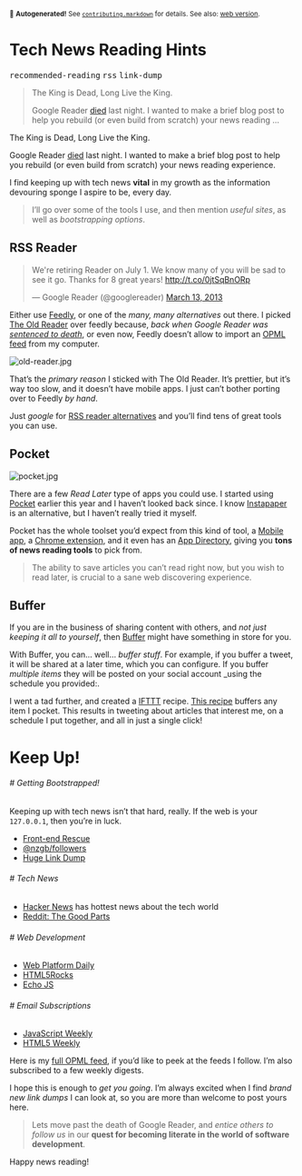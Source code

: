 <sub>&#x1F6A8; <strong>Autogenerated!</strong> See <a href="https://github.com/ponyfoo/articles/tree/noindex/contributing.markdown"><code>contributing.markdown</code></a> for details. See also: <a href="https://ponyfoo.com/articles/tech-news-reading-hints">web version</a>.</sub>

<a href="https://ponyfoo.com/articles/tech-news-reading-hints"><div></div></a>

<h1>Tech News Reading Hints</h1>

<p><kbd>recommended-reading</kbd> <kbd>rss</kbd> <kbd>link-dump</kbd></p>

<blockquote><p>The King is Dead, Long Live the King.</p><p>Google Reader <a href="http://techcrunch.com/2013/07/01/we-were-the-1000-goodbye-google-reader/" target="_blank">died</a> last night. I wanted to make a brief blog post to help you rebuild (or even build from scratch) your news reading &#x2026;</p></blockquote>

<div><p>The King is Dead, Long Live the King.</p></div>

<blockquote></blockquote>

<div><p>Google Reader <a href="http://techcrunch.com/2013/07/01/we-were-the-1000-goodbye-google-reader/" target="_blank">died</a> last night. I wanted to make a brief blog post to help you rebuild (or even build from scratch) your news reading experience.</p> <p>I find keeping up with tech news <strong>vital</strong> in my growth as the information devouring sponge I aspire to be, every day.</p> <blockquote> <p>I&#x2019;ll go over some of the tools I use, and then mention <em>useful sites</em>, as well as <em>bootstrapping options</em>.</p> </blockquote></div>

<div><h2 id="rss-reader">RSS Reader</h2> <blockquote class="twitter-tweet"><p>We&apos;re retiring Reader on July 1. We know many of you will be sad to see it go. Thanks for 8 great years! <a href="http://t.co/0jtSqBnORp">http://t.co/0jtSqBnORp</a></p>&#x2014; Google Reader (@googlereader) <a href="https://twitter.com/googlereader/statuses/311982565059858432">March 13, 2013</a></blockquote> <p>Either use <a href="http://feedly.com/" target="_blank">Feedly</a>, or one of the <em>many, many alternatives</em> out there. I picked <a href="https://theoldreader.com/" target="_blank" aria-label="The Old Reader">The Old Reader</a> over feedly because, <em>back when Google Reader was <a href="http://googleblog.blogspot.com.ar/2013/03/a-second-spring-of-cleaning.html" target="_blank" aria-label="A Second Spring of Cleaning">sentenced to death</a></em>, or even now, Feedly doesn&#x2019;t allow to import an <a href="http://en.wikipedia.org/wiki/OPML" target="_blank" aria-label="OPML Definition">OPML feed</a> from my computer.</p> <p><img alt="old-reader.jpg" title="The Old Reader" class="" src="https://i.imgur.com/dEKkAMI.jpg"></p> <p>That&#x2019;s the <em>primary reason</em> I sticked with The Old Reader. It&#x2019;s prettier, but it&#x2019;s way too slow, and it doesn&#x2019;t have mobile apps. I just can&#x2019;t bother porting over to Feedly <em>by hand</em>.</p> <p>Just <em>google</em> for <a href="http://google.com/search?q=rss+reader+alternatives" target="_blank" aria-label="Google it!">RSS reader alternatives</a> and you&#x2019;ll find tens of great tools you can use.</p> <h2 id="pocket">Pocket</h2> <p><img alt="pocket.jpg" title="Pocket anything" class="" src="https://i.imgur.com/pFBOGRM.jpg"></p> <p>There are a few <em>Read Later</em> type of apps you could use. I started using <a href="http://getpocket.com/" target="_blank" aria-label="Pocket App">Pocket</a> earlier this year and I haven&#x2019;t looked back since. I know <a href="http://www.instapaper.com/" target="_blank" aria-label="Instapaper Read Later Service">Instapaper</a> is an alternative, but I haven&#x2019;t really tried it myself.</p> <p>Pocket has the whole toolset you&#x2019;d expect from this kind of tool, a <a href="http://getpocket.com/android/" target="_blank" aria-label="Pocket for Android">Mobile app</a>, a <a href="http://getpocket.com/chrome/" target="_blank" aria-label="Pocket for Chrome">Chrome extension</a>, and it even has an <a href="http://getpocket.com/apps/" target="_blank" aria-label="Pocket App Directory">App Directory</a>, giving you <strong>tons of news reading tools</strong> to pick from.</p> <blockquote> <p>The ability to save articles you can&#x2019;t read right now, but you wish to read later, is crucial to a sane web discovering experience.</p> </blockquote> <h2 id="buffer">Buffer</h2> <p>If you are in the business of sharing content with others, and <em>not just keeping it all to yourself</em>, then <a href="http://bufferapp.com/" target="_blank" aria-label="Buffer App">Buffer</a> might have something in store for you.</p> <p>With Buffer, you can&#x2026; well&#x2026; <em>buffer stuff</em>. For example, if you buffer a tweet, it will be shared at a later time, which you can configure. If you buffer <em>multiple items</em> they will be posted on your social account _using the schedule you provided:.</p> <p>I went a tad further, and created a <a href="http://ifttt.com/" target="_blank" aria-label="If This Then That">IFTTT</a> recipe. <a href="https://ifttt.com/recipes/102066" target="_blank" aria-label="Buffer pocketed items">This recipe</a> buffers any item I pocket. This results in tweeting about articles that interest me, on a schedule I put together, and all in just a single click!</p> <h1 id="keep-up">Keep Up!</h1> <h6 id="getting-bootstrapped"># Getting Bootstrapped!</h6> <p>Keeping up with tech news isn&#x2019;t that hard, really. If the web is your <code class="md-code md-code-inline">127.0.0.1</code>, then you&#x2019;re in luck.</p> <ul> <li><a href="http://uptodate.frontendrescue.org/" target="_blank" aria-label="Guide on keeping up to date">Front-end Rescue</a></li> <li><a href="https://twitter.com/nzgb/following" target="_blank" aria-label="Me on Twitter">@nzgb/followers</a></li> <li><a href="https://github.com/ponyfoo/linkdump" target="_blank" aria-label="ponyfoo/linkdump on GitHub">Huge Link Dump</a></li> </ul> <h6 id="tech-news"># Tech News</h6> <ul> <li><a href="https://news.ycombinator.com/" target="_blank" aria-label="news.ycombinator.com">Hacker News</a> has hottest news about the tech world</li> <li><a href="http://www.reddit.com/r/somethingimade+longtext+programming+PhilosophyofScience+cogsci+startups+math+compsci+SomebodyMakeThis+browsers+gamedev+shamelessplug+Freethought+reverseengineering+netsec" target="_blank" aria-label="Tech subreditts selection">Reddit: The Good Parts</a></li> </ul> <h6 id="web-development"># Web Development</h6> <ul> <li><a href="http://webplatformdaily.org/" target="_blank" aria-label="Open Web Platform Daily Digest">Web Platform Daily</a></li> <li><a href="http://www.html5rocks.com/" target="_blank" aria-label="HTML5 Rocks">HTML5Rocks</a></li> <li><a href="http://www.echojs.com/" target="_blank" aria-label="Echo JS JavaScript News">Echo JS</a></li> </ul> <h6 id="email-subscriptions"># Email Subscriptions</h6> <ul> <li><a href="http://javascriptweekly.com/" target="_blank" aria-label="JavaScript Weekly">JavaScript Weekly</a></li> <li><a href="http://html5weekly.com/" target="_blank" aria-label="HTML5 Weekly">HTML5 Weekly</a></li> </ul> <p>Here is my <a href="https://gist.github.com/bevacqua/5907377" target="_blank" aria-label="feeds.opml">full OPML feed</a>, if you&#x2019;d like to peek at the feeds I follow. I&#x2019;m also subscribed to a few weekly digests.</p> <p>I hope this is enough to <em>get you going</em>. I&#x2019;m always excited when I find <em>brand new link dumps</em> I can look at, so you are more than welcome to post yours here.</p> <blockquote> <p>Lets move past the death of Google Reader, and <em>entice others to follow us</em> in our <strong>quest for becoming literate in the world of software development</strong>.</p> </blockquote> <p>Happy news reading!</p></div>
